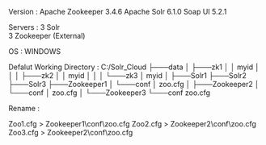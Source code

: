 Version : 
	Apache Zookeeper 3.4.6
	Apache Solr 6.1.0
	Soap UI 5.2.1

Servers : 
	3 Solr  
	3 Zookeeper (External) 

OS : 
	WINDOWS

Defalut Working Directory :
C:/Solr_Cloud
├───data
│   ├───zk1
│   │       myid
│   │
│   ├───zk2
│   │       myid
│   │
│   └───zk3
│           myid
│
├───Solr1
├───Solr2
├───Solr3
├───Zookeeper1
│   └───conf
│           zoo.cfg
│
├───Zookeeper2
│   └───conf
│           zoo.cfg
│
└───Zookeeper3
    └───conf
            zoo.cfg

Rename : 

Zoo1.cfg > Zookeeper1\conf\zoo.cfg
Zoo2.cfg > Zookeeper2\conf\zoo.cfg
Zoo3.cfg > Zookeeper2\conf\zoo.cfg